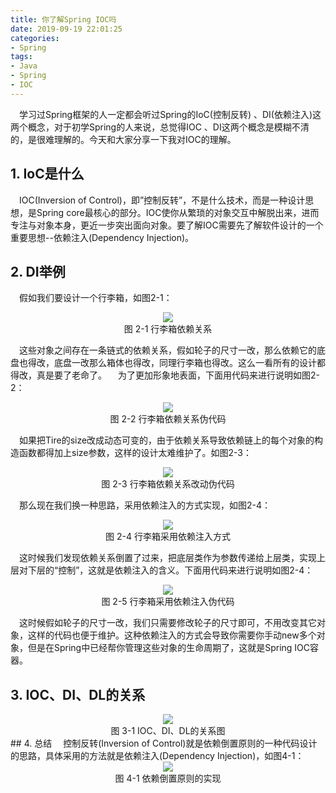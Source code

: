 ```yaml
---
title: 你了解Spring IOC吗
date: 2019-09-19 22:01:25
categories:
- Spring
tags:
- Java
- Spring
- IOC
---
```

&emsp;学习过Spring框架的人一定都会听过Spring的IoC(控制反转) 、DI(依赖注入)这两个概念，对于初学Spring的人来说，总觉得IOC 、DI这两个概念是模糊不清的，是很难理解的。今天和大家分享一下我对IOC的理解。
<!-- more -->
## 1. IoC是什么
&emsp;IOC(Inversion of Control)，即”控制反转”，不是什么技术，而是一种设计思想，是Spring core最核心的部分。IOC使你从繁琐的对象交互中解脱出来，进而专注与对象本身，更近一步突出面向对象。要了解IOC需要先了解软件设计的一个重要思想--依赖注入(Dependency Injection)。
## 2. DI举例
&emsp;假如我们要设计一个行李箱，如图2-1：
<div align=center><img src="http://ww1.sinaimg.cn/large/b1bbb565ly1g757454au1j20kq03aweh.jpg"></div>
<center>图 2-1 行李箱依赖关系</center>

&emsp;这些对象之间存在一条链式的依赖关系，假如轮子的尺寸一改，那么依赖它的底盘也得改，底盘一改那么箱体也得改，同理行李箱也得改。这么一看所有的设计都得改，真是要了老命了。
&emsp;为了更加形象地表面，下面用代码来进行说明如图2-2：
<div align=center><img src="http://ww1.sinaimg.cn/large/b1bbb565ly1g758sq1bcxj217w0kiq3r.jpg"></div>
<center>图 2-2 行李箱依赖关系伪代码</center>

&emsp;如果把Tire的size改成动态可变的，由于依赖关系导致依赖链上的每个对象的构造函数都得加上size参数，这样的设计太难维护了。如图2-3：
<div align=center><img src="http://ww1.sinaimg.cn/large/b1bbb565ly1g7594lxkzyj217w0knmy2.jpg"></div>
<center>图 2-3 行李箱依赖关系改动伪代码</center>

&emsp;那么现在我们换一种思路，采用依赖注入的方式实现，如图2-4：
<div align=center><img src="http://ww1.sinaimg.cn/large/b1bbb565ly1g759dknvn7j20lw03rjre.jpg"></div>
<center>图 2-4 行李箱采用依赖注入方式</center>

&emsp;这时候我们发现依赖关系倒置了过来，把底层类作为参数传递给上层类，实现上层对下层的“控制”，这就是依赖注入的含义。下面用代码来进行说明如图2-4：
<div align=center><img src="http://ww1.sinaimg.cn/large/b1bbb565ly1g79axqjuzsj21gu0mhjsy.jpg"></div>
<center>图 2-5 行李箱采用依赖注入伪代码</center>


&emsp;这时候假如轮子的尺寸一改，我们只需要修改轮子的尺寸即可，不用改变其它对象，这样的代码也便于维护。这种依赖注入的方式会导致你需要你手动new多个对象，但是在Spring中已经帮你管理这些对象的生命周期了，这就是Spring IOC容器。
## 3. IOC、DI、DL的关系
<div align=center><img src="http://ww1.sinaimg.cn/large/b1bbb565ly1g79c0nzxccj20r10id3yn.jpg"></div>
<center>图 3-1 IOC、DI、DL的关系图</center>
## 4. 总结
&emsp;控制反转(Inversion of Control)就是依赖倒置原则的一种代码设计的思路，具体采用的方法就是依赖注入(Dependency Injection)，如图4-1：
<div align=center><img src="http://ww1.sinaimg.cn/large/b1bbb565ly1g79c6ow6opj20go07iq5o.jpg"></div>
<center>图 4-1 依赖倒置原则的实现</center>






